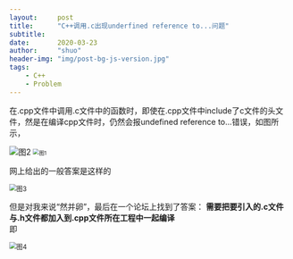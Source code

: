 ```yaml
---
layout: 	post
title:  	"C++调用.c出现underfined reference to...问题"
subtitle: 
date:       2020-03-23
author:     "shuo"
header-img: "img/post-bg-js-version.jpg"
tags:
    - C++
	- Problem
---
```


在.cpp文件中调用.c文件中的函数时，即使在.cpp文件中include了c文件的头文件，然是在编译cpp文件时，仍然会报undefined reference to...错误，如图所示，

<img src="{{site.baseurl}}/img/c++/2.png" alt="图2" />

<img src="{{site.baseurl}}/img/c++/1.png" alt="图1" style="zoom:67%;" />

网上给出的一般答案是这样的

<img src="{{site.baseurl}}/img/c++/3.png" alt="图3" style="zoom:80%;" /> 

但是对我来说“然并卵”，最后在一个论坛上找到了答案：
**需要把要引入的.c文件与.h文件都加入到.cpp文件所在工程中一起编译**  
即  

<img src="{{site.baseurl}}/img/c++/4.png" alt="图4" style="zoom:80%;" />

